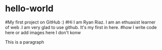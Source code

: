# hello-world
#My first project on GitHub :)
#Hi I am Ryan Riaz. I am an ethuasist learner of web .I am very glad to use github. It's my first in here.
#how I write code here or add images here I don't konw

<html>
  <body>
    <p>This is a paragraph</p>
  </body>
</html>
